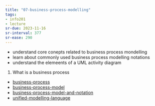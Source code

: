 ```yaml
---
title: "07-business-process-modelling"
tags: 
- info201 
- lecture
sr-due: 2023-11-16
sr-interval: 377
sr-ease: 290
---
```


- understand core conepts related to business process mondelling
- learn about commonly used business process modelling notations
- understand the elemeents of a UML activity diagram

1. What is a business process
- [business-process](notes/business-process.md)
- [business-process-model](notes/business-process-model.md)
- [business-process-model-and-notation](notes/business-process-model-and-notation.md)
- [unified-modelling-language](notes/unified-modelling-language.md)
